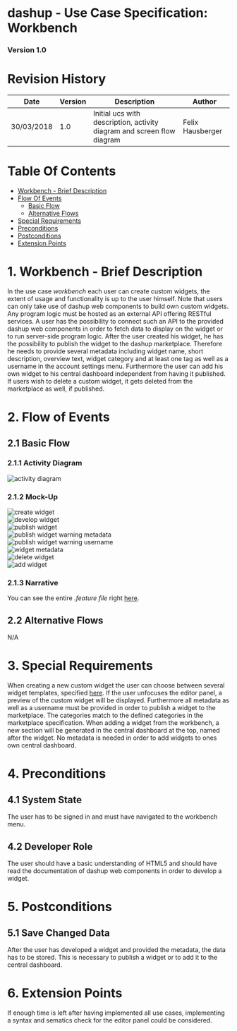 dashup - Use Case Specification: Workbench
============================================
### Version 1.0

# Revision History

| Date       | Version | Description                                                            | Author           |
|------------|---------|------------------------------------------------------------------------|------------------|
| 30/03/2018 | 1.0     | Initial ucs with description, activity diagram and screen flow diagram | Felix Hausberger |

# Table Of Contents

- [Workbench - Brief Description](#1-workbench---brief-description) 
- [Flow Of Events](#2-flow-of-events)
    - [Basic Flow](#21-basic-flow)
    - [Alternative Flows](#22-alternative-flows)
- [Special Requirements](#3-special-requirements)
- [Preconditions](#4-preconditions)
- [Postconditions](#5-postconditions) 
- [Extension Points](#6-extension-points)

# 1. Workbench - Brief Description
In the use case _workbench_ each user can create custom widgets, the extent of usage and functionality is up to the user 
himself. Note that users can only take use of dashup web components to build own custom widgets. Any program logic must 
be hosted as an external API offering RESTful services. A user has the possibility to connect such an API to the 
provided dashup web components in order to fetch data to display on the widget or to run server-side program logic. 
After the user created his widget, he has the possibility to publish the widget to the dashup marketplace. Therefore he 
needs to provide several metadata including widget name, short description, overview text, widget category and at least 
one tag as well as a username in the account settings menu. Furthermore the user can add his own widget to his central 
dashboard independent from having it published. If users wish to delete a custom widget, it gets deleted from the 
marketplace as well, if published.

# 2. Flow of Events

## 2.1 Basic Flow

### 2.1.1 Activity Diagram

<img src="./activity_diagrams/workbench.png" alt="activity diagram" />

### 2.1.2 Mock-Up

<img src="./mockups/create_widget.png" alt="create widget" />
<br />
<img src="./mockups/develop_widget.png" alt="develop widget" />
<br />
<img src="./mockups/publish_widget.png" alt="publish widget" />
<br />
<img src="./mockups/publish_widget_warning_metadata.png" alt="publish widget warning metadata" />
<br />
<img src="./mockups/publish_widget_warning_username.png" alt="publish widget warning username" />
<br />
<img src="./mockups/widget_metadata.png" alt="widget metadata" />
<br />
<img src="./mockups/delete_widget.png" alt="delete widget" />
<br />
<img src="./mockups/add_widget.png" alt="add widget" />
<br />

### 2.1.3 Narrative
You can see the entire _.feature file_ right <a href="./narratives/workbench.feature">here</a>.

## 2.2 Alternative Flows
N/A

# 3. Special Requirements
When creating a new custom widget the user can choose between several widget templates, specified 
<a href="/docs/specifications/ucs/widgets/templates">here</a>. If the user unfocuses the editor panel, a preview of the 
custom widget will be displayed. Furthermore all metadata as well as a username must be provided in order to publish a 
widget to the marketplace. The categories match to the defined categories in the marketplace specification. When adding 
a widget from the workbench, a new section will be generated in the central dashboard at the top, named after the 
widget. No metadata is needed in order to add widgets to ones own central dashboard.

# 4. Preconditions

## 4.1 System State
The user has to be signed in and must have navigated to the workbench menu.

## 4.2 Developer Role
The user should have a basic understanding of HTML5 and should have read the documentation of dashup web components in 
order to develop a widget.

# 5. Postconditions

## 5.1 Save Changed Data
After the user has developed a widget and provided the metadata, the data has to be stored. This is necessary to publish 
a widget or to add it to the central dashboard. 

# 6. Extension Points
If enough time is left after having implemented all use cases, implementing a syntax and sematics check for the editor 
panel could be considered.